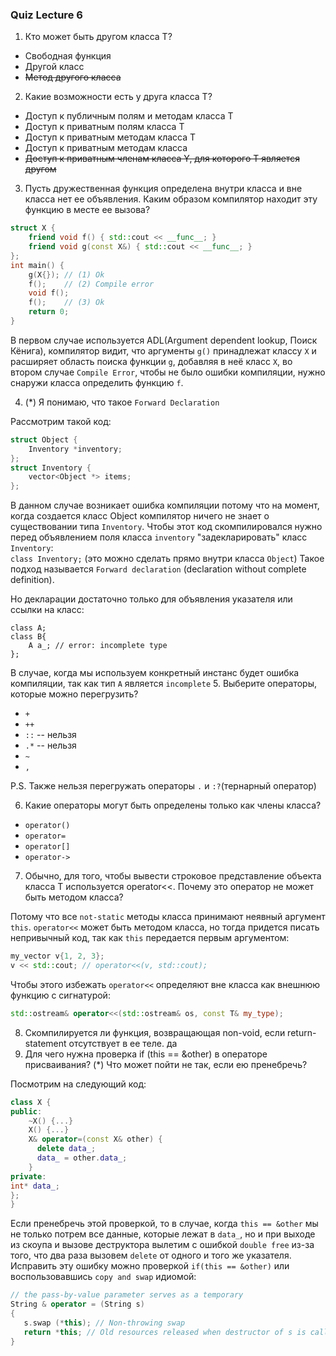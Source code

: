 ### Quiz Lecture 6

1. Кто может быть другом класса T?
- Свободная функция
- Другой класс
- ~~Метод другого класса~~

2. Какие возможности есть у друга класса T?
- Доступ к публичным полям и методам класса T
- Доступ к приватным полям класса Т
- Доступ к приватным методам класса Т
- Доступ к приватным методам класса 
- ~~Доступ к приватным членам класса Y, для которого T является другом~~
3. Пусть дружественная функция определена внутри класса и вне класса нет ее объявления. Каким образом компилятор находит эту функцию в месте ее вызова?
```C++
struct X {
    friend void f() { std::cout << __func__; }
    friend void g(const X&) { std::cout << __func__; }
};
int main() {
    g(X{}); // (1) Ok
    f();    // (2) Compile error
    void f();
    f();    // (3) Ok
    return 0;
}
```
В первом случае используется ADL(Argument dependent lookup, Поиск Кёнига), компилятор видит, что аргументы ```g()``` принадлежат классу ```X``` и расширяет область поиска функции `g`, добавляя в неё класс `X`, во втором случае ```Compile Error```, чтобы не было ошибки компиляции, нужно снаружи класса определить функцию `f`.

4. (*) Я понимаю, что такое `Forward Declaration`

Рассмотрим такой код:
```C++
struct Object {
    Inventory *inventory;
};
struct Inventory {
    vector<Object *> items;
};
```
В данном случае возникает ошибка компиляции потому что на момент, когда создается класс Object компилятор ничего не знает о существовании типа `Inventory`. Чтобы этот код скомпилировался нужно перед объявлением поля класса `inventory` "задекларировать" класс `Inventory`:  
`class Inventory;` (это можно сделать прямо внутри класса `Object`)
Такое подход называется `Forward declaration` (declaration without complete definition).
    
Но декларации достаточно только для объявления указателя или ссылки на класс:
```
class A;
class B{
    A a_; // error: incomplete type
};
```
В случае, когда мы используем конкретный инстанс будет ошибка компиляции, так как тип `A` является `incomplete`
5. Выберите операторы, которые можно перегрузить?
-  `+`
-  `++`
-  `::` -- нельзя
-  `.*` -- нельзя
-  `~`
-  `,`

P.S. Также нельзя перегружать операторы `.` и `:?`(тернарный оператор)

6. Какие операторы могут быть определены только как члены класса?
- ```operator()```
- ```operator=```
- ```operator[]```
- ```operator->```
7. Обычно, для того, чтобы вывести строковое представление объекта класса Т используется operator<<. Почему это оператор не может быть методом класса?

Потому что все `not-static` методы класса принимают неявный аргумент `this`.
`operator<<` может быть методом класса, но тогда придется писать непривычный код, так как `this` передается первым аргументом:
```C++
my_vector v{1, 2, 3};
v << std::cout; // operator<<(v, std::cout);
```
Чтобы этого избежать `operator<<` определяют вне класса как внешнюю функцию с сигнатурой:
```C++
std::ostream& operator<<(std::ostream& os, const T& my_type);
```
8. Скомпилируется ли функция, возвращающая non-void, если return-statement отсутствует в ее теле.
да
9. Для чего нужна проверка if (this == &other) в операторе присваивания? (*) Что может пойти не так, если ею пренебречь?

Посмотрим на следующий код:
```C++
class X {
public:
    ~X() {...}
    X() {...}
    X& operator=(const X& other) {
      delete data_;
      data_ = other.data_;
    }
private:
int* data_;
};
}
```
Если пренебречь этой проверкой, то в случае, когда `this == &other` мы не только потрем все данные, которые лежат в `data_`, но и при выходе из скоупа и вызове деструктора вылетим с ошибкой `double free` из-за того, что два раза вызовем `delete` от одного и того же указателя. Исправить эту ошибку можно проверкой `if(this == &other)` или воспользовавшись `copy and swap` идиомой:

```C++
// the pass-by-value parameter serves as a temporary
String & operator = (String s)
{
   s.swap (*this); // Non-throwing swap
   return *this; // Old resources released when destructor of s is called.
}
```
